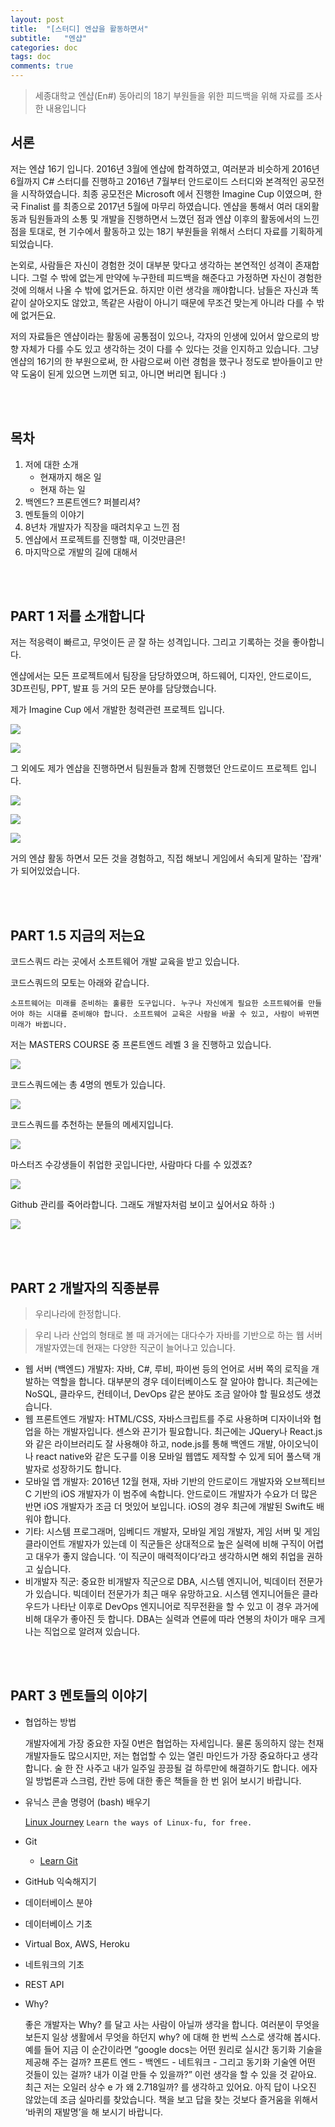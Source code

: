 ```yaml
---
layout: post
title:  "[스터디] 엔샵을 활동하면서"
subtitle:   "엔샵"
categories: doc
tags: doc
comments: true
---
```


> 세종대학교 엔샵(En#) 동아리의 18기 부원들을 위한 피드백을 위해 자료를 조사한 내용입니다

## 서론

저는 엔샵 16기 입니다. 2016년 3월에 엔샵에 합격하였고, 여러분과 비슷하게 2016년 6월까지 C# 스터디를 진행하고 2016년 7월부터 안드로이드 스터디와 본격적인 공모전을 시작하였습니다. 최종 공모전은 Microsoft 에서 진행한 Imagine Cup 이였으며, 한국 Finalist 를 최종으로 2017년 5월에 마무리 하였습니다. 엔샵을 통해서 여러 대외활동과 팀원들과의 소통 및 개발을 진행하면서 느꼈던 점과 엔샵 이후의 활동에서의 느낀점을 토대로, 현 기수에서 활동하고 있는 18기 부원들을 위해서 스터디 자료를 기획하게 되었습니다.

논외로, 사람들은 자신이 경험한 것이 대부분 맞다고 생각하는 본연적인 성격이 존재합니다. 그럴 수 밖에 없는게 만약에 누구한테 피드백을 해준다고 가정하면 자신이 경험한 것에 의해서 나올 수 밖에 없거든요. 하지만 이런 생각을 깨야합니다. 남들은 자신과 똑같이 살아오지도 않았고, 똑같은 사람이 아니기 때문에 무조건 맞는게 아니라 다를 수 밖에 없거든요.

저의 자료들은 엔샵이라는 활동에 공통점이 있으나, 각자의 인생에 있어서 앞으로의 방향 자체가 다를 수도 있고 생각하는 것이 다를 수 있다는 것을 인지하고 있습니다. 그냥 엔샵의 16기의 한 부원으로써, 한 사람으로써 이런 경험을 했구나 정도로 받아들이고 만약 도움이 된게 있으면 느끼면 되고, 아니면 버리면 됩니다 :)

<br/>

<br/>

## 목차

1. 저에 대한 소개
   - 현재까지 해온 일
   - 현재 하는 일
2. 백엔드? 프론트엔드? 퍼블리셔?
3. 멘토들의 이야기
4. 8년차 개발자가 직장을 때려치우고 느낀 점
5. 엔샵에서 프로젝트를 진행할 때, 이것만큼은!
6. 마지막으로 개발의 길에 대해서

<br/>

<br/>

## PART 1  저를 소개합니다

저는 적응력이 빠르고, 무엇이든 곧 잘 하는 성격입니다. 그리고 기록하는 것을 좋아합니다.

엔샵에서는 모든 프로젝트에서 팀장을 담당하였으며, 하드웨어, 디자인, 안드로이드, 3D프린팅, PPT, 발표 등 거의 모든 분야를 담당했습니다.

제가 Imagine Cup 에서 개발한 청력관련 프로젝트 입니다.

![](https://i.imgur.com/SSbKxl2.png)

![](https://i.imgur.com/z1pdUZp.png)

그 외에도 제가 엔샵을 진행하면서 팀원들과 함께 진행했던 안드로이드 프로젝트 입니다.

![](https://i.imgur.com/mRqhhaa.png)

![](https://i.imgur.com/nXi3GDF.png)

![](https://i.imgur.com/dCEqizV.png)

거의 엔샵 활동 하면서 모든 것을 경험하고, 직접 해보니 게임에서 속되게 말하는 '잡캐' 가 되어있었습니다.



<br/>

<br/>

## PART 1.5  지금의 저는요

코드스쿼드 라는 곳에서 소프트웨어 개발 교육을 받고 있습니다.

코드스쿼드의 모토는 아래와 같습니다.

```
소프트웨어는 미래를 준비하는 훌륭한 도구입니다. 누구나 자신에게 필요한 소프트웨어를 만들어야 하는 시대를 준비해야 합니다. 소프트웨어 교육은 사람을 바꿀 수 있고, 사람이 바뀌면 미래가 바뀝니다.
```

저는 MASTERS COURSE 중 프론트엔드 레벨 3 을 진행하고 있습니다.

![](https://i.imgur.com/NKGM6cw.png)

코드스쿼드에는 총 4명의 멘토가 있습니다.

![](https://i.imgur.com/jXWTeJn.png)

코드스쿼드를 추천하는 분들의 메세지입니다.

![](https://i.imgur.com/0yRhdt2.png)

마스터즈 수강생들이 취업한 곳입니다만, 사람마다 다를 수 있겠죠?

![](https://i.imgur.com/skH7RjL.png)

Github 관리를 죽어라합니다. 그래도 개발자처럼 보이고 싶어서요 하하 :)

![](https://i.imgur.com/7tAbO8r.png)

<br/>

<br/>

## PART 2  개발자의 직종분류

> 우리나라에 한정합니다.

> 우리 나라 산업의 형태로 볼 때 과거에는 대다수가 자바를 기반으로 하는 웹 서버 개발자였는데 현재는 다양한 직군이 늘어나고 있습니다.

- 웹 서버 (백엔드) 개발자: 자바, C#, 루비, 파이썬 등의 언어로 서버 쪽의 로직을 개발하는 역할을 합니다. 대부분의 경우 데이터베이스도 잘 알아야 합니다. 최근에는 NoSQL, 클라우드, 컨테이너, DevOps 같은 분야도 조금 알아야 할 필요성도 생겼습니다.
- 웹 프론트엔드 개발자: HTML/CSS, 자바스크립트를 주로 사용하며 디자이너와 협업을 하는 개발자입니다. 센스와 끈기가 필요합니다. 최근에는 JQuery나 React.js와 같은 라이브러리도 잘 사용해야 하고, node.js를 통해 백엔드 개발, 아이오닉이나 react native와 같은 도구를 이용 모바일 웹앱도 제작할 수 있게 되어 풀스택 개발자로 성장하기도 합니다.
- 모바일 앱 개발자: 2016년 12월 현재, 자바 기반의 안드로이드 개발자와 오브젝티브C 기반의 iOS 개발자가 이 범주에 속합니다. 안드로이드 개발자가 수요가 더 많은 반면 iOS 개발자가 조금 더 멋있어 보입니다. iOS의 경우 최근에 개발된 Swift도 배워야 합니다.
- 기타: 시스템 프로그래머, 임베디드 개발자, 모바일 게임 개발자, 게임 서버 및 게임 클라이언트 개발자가 있는데 이 직군들은 상대적으로 높은 실력에 비해 구직이 어렵고 대우가 좋지 않습니다. ‘이 직군이 매력적이다’라고 생각하시면 해외 취업을 권하고 싶습니다.
- 비개발자 직군: 중요한 비개발자 직군으로 DBA, 시스템 엔지니어, 빅데이터 전문가가 있습니다. 빅데이터 전문가가 최근 매우 유망하고요. 시스템 엔지니어들은 클라우드가 나타난 이후로 DevOps 엔지니어로 직무전환을 할 수 있고 이 경우 과거에 비해 대우가 좋아진 듯 합니다. DBA는 실력과 연륜에 따라 연봉의 차이가 매우 크게 나는 직업으로 알려져 있습니다.

<br/>

<br/>

## PART 3  멘토들의 이야기 

- 협업하는 방법

  개발자에게 가장 중요한 자질 0번은 협업하는 자세입니다. 물론 동의하지 않는 천재 개발자들도 많으시지만, 저는 협업할 수 있는 열린 마인드가 가장 중요하다고 생각합니다. 술 한 잔 사주고 내가 일주일 끙끙될 걸 하루만에 해결하기도 합니다. 에자일 방법론과 스크럼, 칸반 등에 대한 좋은 책들을 한 번 읽어 보시기 바랍니다.

- 유닉스 콘솔 명령어 (bash) 배우기

  [Linux Journey](https://linuxjourney.com/) `Learn the ways of Linux-fu, for free.`

- Git

  - [Learn Git](https://github.com/honux77/practice/wiki/learngit)

- GitHub 익숙해지기

- 데이터베이스 분야

- 데이터베이스 기초

- Virtual Box, AWS, Heroku

- 네트워크의 기초

- REST API

- Why?

  좋은 개발자는 Why? 를 달고 사는 사람이 아닐까 생각을 합니다. 여러분이 무엇을 보든지 일상 생활에서 무엇을 하던지 why? 에 대해 한 번씩 스스로 생각해 봅시다. 예를 들어 지금 이 순간이라면 “google docs는 어떤 원리로 실시간 동기화 기술을 제공해 주는 걸까? 프론트 엔드 - 백엔드 - 네트워크 - 그리고 동기화 기술엔 어떤 것들이 있는 걸까? 내가 이걸 만들 수 있을까?” 이런 생각을 할 수 있을 것 같아요. 최근 저는 오일러 상수 e 가 왜 2.718일까? 를 생각하고 있어요. 아직 답이 나오진 않았는데 조금 실마리를 찾았습니다. 책을 보고 답을 찾는 것보다 즐거움을 위해서 ‘바퀴의 재발명’을 해 보시기 바랍니다.

































